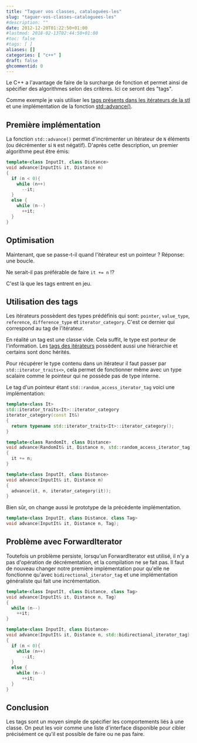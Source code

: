 ```yaml
---
title: "Taguer vos classes, cataloguées-les"
slug: "taguer-vos-classes-cataloguees-les"
#description: ""
date: 2012-12-20T01:22:50+01:00
#lastmod: 2018-02-13T02:44:50+01:00
#toc: false
#tags: [ ]
aliases: []
categories: [ "c++" ]
draft: false
ghcommentid: 0
---
```


Le C++ a l'avantage de faire de la surcharge de fonction et permet ainsi de spécifier des algorithmes selon des critères. Ici ce seront des "tags".

Comme exemple je vais utiliser les [tags présents dans les itérateurs de la stl](http://en.cppreference.com/w/cpp/iterator) et une implémentation de la fonction [std::advance()](http://en.cppreference.com/w/cpp/iterator/advance).

## Première implémentation

La fonction `std::advance()` permet d'incrémenter un itérateur de `N` éléments (ou décrémenter si `N` est négatif). D'après cette description, un premier algorithme peut être émis:

```cpp
template<class InputIt, class Distance>
void advance(InputIt& it, Distance n)
{
  if (n < 0){
    while (n++)
      --it;
  }
  else {
    while (n--)
      ++it;
  }
}
```


## Optimisation

Maintenant, que se passe-t-il quand l'itérateur est un pointeur ? Réponse: une boucle.

Ne serait-il pas préférable de faire `it += n` !?

C'est là que les tags entrent en jeu.


## Utilisation des tags

Les itérateurs possèdent des types prédéfinis qui sont: `pointer`, `value_type`, `reference`, `difference_type` et `iterator_category`. C'est ce dernier qui correspond au tag de l'itérateur.

En réalité un tag est une classe vide. Cela suffit, le type est porteur de l'information. Les [tags des itérateurs](http://en.cppreference.com/w/cpp/iterator/iterator_tags) possèdent aussi une hiérarchie et certains sont donc hérités.

Pour récupérer le type contenu dans un itérateur il faut passer par `std::iterator_traits<>`, cela permet de fonctionner même avec un type scalaire comme le pointeur qui ne possède pas de type interne.

Le tag d'un pointeur étant `std::random_access_iterator_tag` voici une implémentation:

```cpp
template<class It>
std::iterator_traits<It>::iterator_category
iterator_category(const It&)
{
  return typename std::iterator_traits<It>::iterator_category();
}

template<class RandomIt, class Distance>
void advance(RandomIt& it, Distance n, std::random_access_iterator_tag)
{
  it += n;
}

template<class InputIt, class Distance>
void advance(InputIt& it, Distance n)
{
  advance(it, n, iterator_category(it));
}
```

Bien sûr, on change aussi le prototype de la précédente implémentation.

```cpp
template<class InputIt, class Distance, class Tag>
void advance(InputIt& it, Distance n, Tag);
```

## Problème avec ForwardIterator

Toutefois un problème persiste, lorsqu'un ForwardIterator est utilisé, il n'y a pas d'opération de décrémentation, et la compilation ne se fait pas. Il faut de nouveau changer notre première implémentation pour qu'elle ne fonctionne qu'avec `bidirectional_iterator_tag` et une implémentation généraliste qui fait une incrémentation.

```cpp
template<class InputIt, class Distance, class Tag>
void advance(InputIt& it, Distance n, Tag)
{
  while (n--)
    ++it;
}

template<class InputIt, class Distance>
void advance(InputIt& it, Distance n, std::bidirectional_iterator_tag)
{
  if (n < 0){
    while (n++)
      --it;
  }
  else {
    while (n--)
      ++it;
  }
}
```

## Conclusion

Les tags sont un moyen simple de spécifier les comportements liés à une classe. On peut les voir comme une liste d'interface disponible pour cibler précisément ce qu'il est possible de faire ou ne pas faire.
